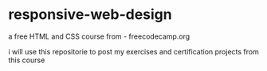 # responsive-web-design

a free HTML and CSS course from - freecodecamp.org

i will use this repositorie to post my exercises and certification projects from this course

